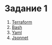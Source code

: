 # Задание 1
1. [Terraform](https://github.com/urinev/dz/blob/main/tf.jpg)
2. [Bash](https://github.com/urinev/dz/blob/main/sh.jpg)
3. [Yaml]()
4. [Jsonnet]()
